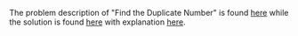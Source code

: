 The problem description of "Find the Duplicate Number" is found [here](https://leetcode.com/problems/find-the-duplicate-number/description/?envType=daily-question&envId=2023-09-19) while the solution is found [here](https://github.com/aurimas13/Solutions-To-Problems/blob/main/LeetCode/Python%20Solutions/Find%20the%20Duplicate%20Number/find.py) with explanation [here]().

